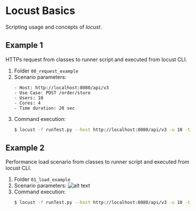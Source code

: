 # Locust Basics
Scripting usage and concepts of *locust*.

## Example 1
HTTPs request from classes to runner script and executed from locust CLI.

1. Folder `00_request_example`
2. Scenario parameters:
    ```text
   - Host: http://localhost:8080/api/v3
   - Use Case: POST /order/store
   - Users: 10
   - Cores: 4
   - Time duration: 20 sec
   ```
3. Command execution:
    ```bash
    $ locust -f runTest.py --host http://localhost:8080/api/v3 -u 10 -t 20 --processes 4 --autostart --autoquit 3
    ```

## Example 2
Performance load scenario from classes to runner script and executed from locust CLI.

1. Folder `01_load_example`
2. Scenario parameters:
![alt text](../readme_resources/img/01_01_load_scenario.png)
3. Command execution:
    ```bash
    $ locust -f runTest.py --host http://localhost:8080/api/v3 -u 10 -t 20 --processes 4 --autostart --autoquit 3
    ```
